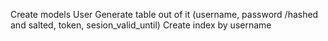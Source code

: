 Create models User
Generate table out of it (username, password /hashed and salted, token, sesion_valid_until)
Create index by username